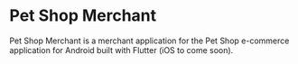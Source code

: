 # Pet Shop Merchant

Pet Shop Merchant is a merchant application for the Pet Shop e-commerce application for Android built with Flutter (iOS to come soon).
